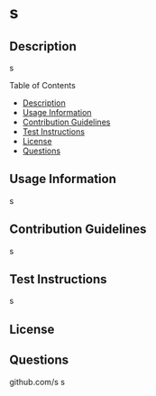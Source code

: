 # s

  

  ## Description

  s

  Table of Contents

  - [Description](#description)
  - [Usage Information](#usage-information)
  - [Contribution Guidelines](#contribution-guidelines)
  - [Test Instructions](#test-instructions)
  - [License](#license)
  - [Questions](#questions)

  ## Usage Information

  s

  ## Contribution Guidelines

  s

  ## Test Instructions

  s

  ## License

  
  

  ## Questions
  
  github.com/s
  s